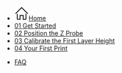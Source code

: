 - [![](../assets/home.svg)Home](/)
- [01 Get Started](01-get-started)
- [02 Position the Z Probe](02-position-the-z-probe)
- [03 Calibrate the First Layer Height](03-calibrate-first-layer)
- [04 Your First Print](04-first-print)
<!-- - [05 Print All the Things](05-print-all-things) -->
- [FAQ](FAQ)